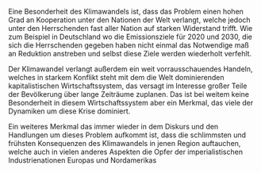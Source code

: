 Eine Besonderheit des Klimawandels ist, dass das Problem einen hohen Grad an Kooperation unter den Nationen der Welt verlangt, welche jedoch unter den Herrschenden fast aller Nation auf starken Widerstand trifft. Wie zum Beispiel in Deutschland wo die Emissionsziele für 2020 und 2030, die sich die Herrschenden gegeben haben nicht einmal das Notwendige maß an Reduktion anstreben und selbst diese Ziele werden wiederholt verfehlt.

Der Klimawandel verlangt außerdem ein weit vorrausschauendes Handeln, welches in starkem Konflikt steht mit dem die Welt dominierenden kapitalistischen Wirtschaftssystem, das versagt im Interesse großer Teile der Bevölkerung über lange Zeiträume zuplanen. Das ist bei weitem keine Besonderheit in diesem Wirtschaftssystem aber ein Merkmal, das viele der Dynamiken um diese Krise dominiert.

Ein weiteres Merkmal das immer wieder in dem Diskurs und den Handlungen um dieses Problem aufkommt ist, dass die schlimmsten und frühsten Konsequenzen des Klimawandels in jenen Region auftauchen, welche auch in vielen anderes Aspekten die Opfer der imperialistischen Industrienationen Europas und Nordamerikas  